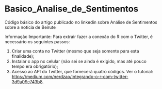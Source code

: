 # Basico_Analise_de_Sentimentos
Código básico do artigo publicado no linkedin sobre Análise de Sentimentos sobre a notícia de Beirute


Informação Importante: Para extrair fazer a conexão do R com o Twitter, é necessário os seguintes passos:
1) Criar uma conta no Twitter (mesmo que seja somente para esta finalidade);
2) Instalar o app no celular (não sei se ainda é exigido, mas até pouco tempo era obrigatório);
3) Acesso ao API do Twitter, que fornecerá quatro códigos. Ver o tutorial: https://medium.com/nerdzao/integrando-o-r-com-twitter-3d9a09c743b8.
